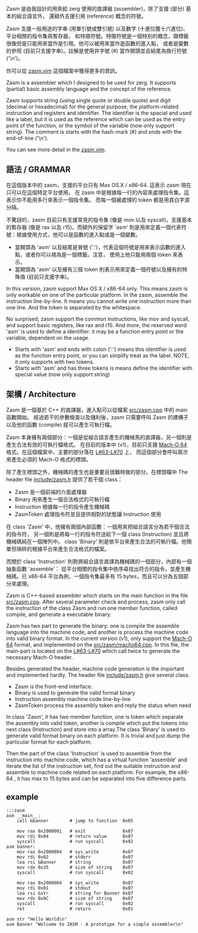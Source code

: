 Zasm 是由我設計的用來給 zerg 使用的直譯器 (assembler)，除了支援 (部分) 基本的組合語言外，
還額外支援引用 (reference) 概念的符號。

Zasm 支援一般用途的字串 (用單引號或雙引號) 以及數字 (十進位獲十六進位)、平台相關的指令集與暫存器，
和特徵符號。特徵符號是一個特別的概念，跟標籤很像但是只能用來當作是引用。他可以被用來當作是函數的進入點，
或者是變數的參照 (目前只支援字串)。註解是使用井字號 (#) 當作開頭並且結尾為換行符號 ('\n')。

你可以從 [zasm.vim](https://github.com/cmj0121/Zerg/blob/master/zerg.vim) 這個檔案中獲得更多的資訊。


Zasm is a assembler which I designed to be used for zerg. It supports (partial) basic assembly
language and the concept of the reference.

Zasm supports string (using single quote or double quote) and digit (decimal or hexadecimal)
for the general purpose, the platform-related instruction and registers and identifier.
The identifier is the spacial and used like a label, but it is used as the reference which can
be used as the entry point of the function, or the symbol of the variable (now only support string).
The comment is starts with the hash-mark (#) and ends with the end-of-line ('\n').

You can see more detail in the [zasm.vim](https://github.com/cmj0121/Zerg/blob/master/zerg.vim).


## 語法 / GRAMMAR ##

在這個版本中的 zasm，支援的平台只有 Max OS X / x86-64. 這表示 zasm 現在只可以在這個特定平台使用。
在 zasm 中是根據每一行的內容來處理指令集。這表示你不能用多行來表示一個指令集。
而每一個被處理的 token 都是用貢白字源分隔。

不驚訝的，zasm 目前只有支援常見的指令集 (像是 mov 以及 syscall)，支援基本的暫存器 (像是 rax
以及 r15)。而額外的保留字 'asm' 則是用來定義一個代表符號：根據使用方式，他可以是函數的進入點或是一個變數。

+ 當開頭為 'asm' 以及結尾是冒號 (':')，代表這個符號是用來表示函數的進入點，或者你可以視為是一個標籤。注意，
使用上他只能用兩個 token 來表示。
+ 當開頭為 'asm' 以及擁有三個 token 則表示用來定義一個符號以及擁有的特殊值 (目前只支援字串)。



In this version, zasm support Max OS X / x86-64 only. This means zasm is only workable on one
of the particular platform. In the zasm, assemble the instruction line-by-line. It means you
cannot write one instruction more than one line. And the token is separated by the whitespace.

No surprised, zasm support the common instructions, like mov and syscall, and support basic
registers, like rax and r15. And more, the reserved word 'asm' is used to define a identifier:
it may be a function entry point or the variable, dependent on the usage.

+ Starts with 'asm' and ends with colon (':') means this identifier is used as the function entry
point, or you can simplify treat as the label. NOTE, it only supports with two tokens.
+ Starts with 'asm' and has three tokens is means define the identifier with special value (now
only support string)


## 架構 / Architecture ##

Zasm 是一個基於 C++ 的直譯器，進入點可以從檔案
[src/zasm.cpp](https://github.com/cmj0121/Zerg/blob/master/src/zasm.cpp) 中的 main 函數開始。
經過若干的參數檢查以及儲利後，zasm 只需要呼叫 Zasm 的建構子以及他的函數 (compile) 就可以產生可執行檔。

Zasm 本身擁有兩個部分：一個是從組合語言產生的機械馬的直譯器，另一個則是產生合法有效的可執行檔格式。
在目前的版本中 (v1)，目前只支援
[Mach-O 64](https://developer.apple.com/library/mac/documentation/DeveloperTools/Conceptual/MachORuntime/index.html)
格式。在這個檔案中，主要的部分落在
[L#63-L#70](https://github.com/cmj0121/Zerg/blob/master/src/zasm/macho64.cpp#L63) 上，
而這個部分會呼叫兩次來產生必須的 Mach-O 格式的標頭。

除了產生標頭之外，機械碼的產生也是重要且很難時做的部分。在標頭檔中
The header file [include/zasm.h](https://github.com/cmj0121/Zerg/blob/master/include/zasm.h)
提供了若干個 class：

+ Zasm 是一個前端的介面處理器
+ Binary 用來產生一個合法格式的可執行檔
+ Instruction 根據每一行的指令產生機械碼
+ ZasmToken 處理指令符並且提供相對的狀態讓 Instruction 使用

在 class 'Zasm' 中，他擁有兩個內部函數：一個用來把組合語言分為若干個合法的指令符，
另一個則是將每一行的指令符送給下一個 class (Instruction) 並且將機械碼純在一個陣列中。
class 'Binary' 則是依平台來產生合法的可執行檔。他簡單但瑣碎的根據平台來產生合法格式的檔案。

而關於 class 'Instruction' 則勢將組合語言直譯為機械碼的一個部分，內部有一個抽象函數 'assemble'：
從平台相關的指令集中依序尋找出符合的指令，並產生機械碼。已 x86-64 平台為例，一個指令集最多有
15 bytes，而且可以分為五個部分來處理。


Zasm is C++-based assembler which starts on the main function in the file
[src/zasm.cpp](https://github.com/cmj0121/Zerg/blob/master/src/zasm.cpp).
After several parameter check and process, zasm only call the instruction of the class Zasm
and run one member function, called compile, and generate a executable binary.

Zasm has two part to generate the binary: one is compile the assemble language into the machine
code, and another is process the machine code into valid binary format. In the current version (v1),
only support the
[Mach-O 64](https://developer.apple.com/library/mac/documentation/DeveloperTools/Conceptual/MachORuntime/index.html)
format, and implemented on the [src/zasm/macho64.cpp](https://github.com/cmj0121/Zerg/blob/master/src/zasm/macho64.cpp).
In this file, the main-part is located on the
[L#63-L#70](https://github.com/cmj0121/Zerg/blob/master/src/zasm/macho64.cpp#L63) which call
twice to generate the necessary Mach-O header.

Besides generated the header, machine code generation is the important and implemented hardly.
The header file [include/zasm.h](https://github.com/cmj0121/Zerg/blob/master/include/zasm.h)
give several class:

+ Zasm is the front-end interface.
+ Binary is used to generate the valid format binary
+ Instruction assembly machine code line-by-line
+ ZasmToken process the assembly token and reply the status when need

In class 'Zasm', it has two member function, one is token which separate the assembly into
valid token, another is compile which put the tokens into next class (Instruction) and
store into a array.The class 'Binary' is used to generate valid format binary on each platform.
It is trivial and just dump the particular format for each platform.

Then the part of the class 'Instruction' is used to assemble from the instruction into machine code,
which has a virtual function 'assemble' and iterate the list of the instruction set, find out the
suitable instruction and assemble to machine code related on each platform. For example, the x86-64
, it has max to 15 bytes and can be separated into five difference parts.


## example ##

	:::zasm
	asm __main__:
		call &banner		# jump to function 	0x05

		mov rax 0x2000001	# exit				0x07
		mov rdi 0x04		# return value		0x07
		syscall				# run syscall		0x02
	asm banner:
		mov rax 0x2000004	# sys_write			0x07
		mov rdi 0x02		# stderr			0x07
		lea rsi &Banner		# string			0x07
		mov rdx 0x35		# size of string	0x07
		syscall				# run syscall		0x02

		mov rax 0x2000004	# sys_write			0x07
		mov rdi 0x01		# stdout			0x07
		lea rsi	&str		# string for Banner	0x07
		mov rdx 0x0C		# size of string	0x07
		syscall				# run syscall		0x02
		ret					# return			0x01

	asm str "Hello World\n"
	asm Banner "Welcome to ZASM - A prototype for a simple assembler\n"

